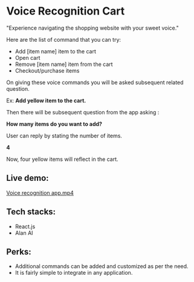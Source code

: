 # Voice Recognition Cart

"Experience navigating the shopping website with your sweet voice."

Here are the list of command that you can try:

- Add [item name] item to the cart
- Open cart
- Remove [item name] item from the cart
- Checkout/purchase items

On giving these voice commands you will be asked subsequent related question.

Ex: **Add yellow item to the cart.**

Then there will be subsequent question from the app asking :

**How many items do you want to add?**

User can reply by stating the number of items.

**4**

Now, four yellow items will reflect in the cart.

## Live demo:

[Voice recognition app.mp4](Voice%20Recognition%20Cart/Voice_recognition_app.mp4)

## Tech stacks:

- React.js
- Alan AI

## Perks:

- Additional commands can be added and customized as per the need.
- It is fairly simple to integrate in any application.
